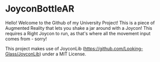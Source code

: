 # JoyconBottleAR
Hello! Welcome to the Github of my University Project! This is a piece of Augmented Reality that lets you shake a jar around with a Joycon!
This requires a Right Joycon to run, as that's where all the movement input comes from - sorry!

This project makes use of JoyconLib (https://github.com/Looking-Glass/JoyconLib) under a MIT License.
